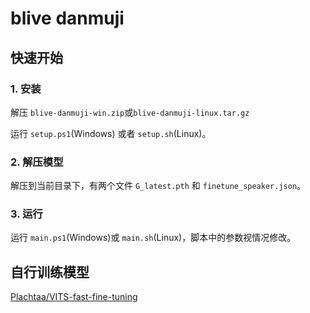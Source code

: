 # blive danmuji

## 快速开始

### 1. 安装

解压 `blive-danmuji-win.zip`或`blive-danmuji-linux.tar.gz`

运行 `setup.ps1`(Windows) 或者 `setup.sh`(Linux)。

### 2. 解压模型

解压到当前目录下，有两个文件 `G_latest.pth` 和 `finetune_speaker.json`。

### 3. 运行

运行 `main.ps1`(Windows)或 `main.sh`(Linux)，脚本中的参数视情况修改。

## 自行训练模型

[Plachtaa/VITS-fast-fine-tuning](https://github.com/Plachtaa/VITS-fast-fine-tuning)
